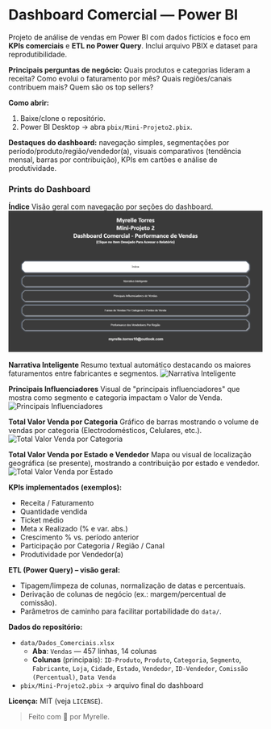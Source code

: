 # Dashboard Comercial — Power BI

Projeto de análise de vendas em Power BI com dados fictícios e foco em **KPIs comerciais** e **ETL no Power Query**. Inclui arquivo PBIX e dataset para reprodutibilidade.

**Principais perguntas de negócio:** Quais produtos e categorias lideram a receita? Como evolui o faturamento por mês? Quais regiões/canais contribuem mais? Quem são os top sellers?

**Como abrir:**  
1) Baixe/clone o repositório.  
2) Power BI Desktop → abra `pbix/Mini-Projeto2.pbix`.  

**Destaques do dashboard:** navegação simples, segmentações por período/produto/região/vendedor(a), visuais comparativos (tendência mensal, barras por contribuição), KPIs em cartões e análise de produtividade.

### Prints do Dashboard

**Índice**
Visão geral com navegação por seções do dashboard.
![Índice](images/indice.png)

**Narrativa Inteligente**
Resumo textual automático destacando os maiores faturamentos entre fabricantes e segmentos.
![Narrativa Inteligente](images/narrativa-inteligente.png)

**Principais Influenciadores**
Visual de "principais influenciadores" que mostra como segmento e categoria impactam o Valor de Venda.
![Principais Influenciadores](images/principais-influenciadores.png)

**Total Valor Venda por Categoria**
Gráfico de barras mostrando o volume de vendas por categoria (Electrodomésticos, Celulares, etc.).
![Total Valor Venda por Categoria](images/total-valor-venda-por-categoria.png)

**Total Valor Venda por Estado e Vendedor**
Mapa ou visual de localização geográfica (se presente), mostrando a contribuição por estado e vendedor.
![Total Valor Venda por Estado](images/total-valor-venda-por-estado.png)


**KPIs implementados (exemplos):**  
- Receita / Faturamento  
- Quantidade vendida  
- Ticket médio  
- Meta x Realizado (% e var. abs.)  
- Crescimento % vs. período anterior  
- Participação por Categoria / Região / Canal  
- Produtividade por Vendedor(a)

**ETL (Power Query) – visão geral:**  
- Tipagem/limpeza de colunas, normalização de datas e percentuais.  
- Derivação de colunas de negócio (ex.: margem/percentual de comissão).  
- Parâmetros de caminho para facilitar portabilidade do `data/`.

**Dados do repositório:**  
- `data/Dados_Comerciais.xlsx`  
  - **Aba**: `Vendas` — 457 linhas, 14 colunas  
  - **Colunas** (principais): `ID-Produto`, `Produto`, `Categoria`, `Segmento`, `Fabricante`, `Loja`, `Cidade`, `Estado`, `Vendedor`, `ID-Vendedor`, `Comissão (Percentual)`, `Data Venda`  
- `pbix/Mini-Projeto2.pbix` → arquivo final do dashboard

**Licença:** MIT (veja `LICENSE`).

> Feito com 💛 por Myrelle.
